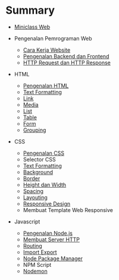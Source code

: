 # Summary

- [Miniclass Web](README.md)
- Pengenalan Pemrograman Web

  - [Cara Kerja Website](dasar/pendahuluan/cara-kerja-website.md)
  - [Pengenalan Backend dan Frontend](dasar/pendahuluan/pengenalan-backend-dan-frontend.md)
  - [HTTP Request dan HTTP Response](dasar/pendahuluan/http-request-dan-response.md)

- HTML

  - [Pengenalan HTML](dasar/html/pengenalan-html.md)
  - [Text Formatting](dasar/html/text-formatting.md)
  - [Link](dasar/html/link.md)
  - [Media](dasar/html/media.md)
  - [List](dasar/html/list.md)
  - [Table](dasar/html/table.md)
  - [Form](dasar/html/form.md)
  - [Grouping](dasar/html/grouping.md)

- CSS

  - [Pengenalan CSS](dasar/css/pengenalan-css.md)
  - Selector CSS
  - [Text Formatting](dasar/css/text-formatting.md)
  - [Background](dasar/css/background.md)
  - [Border](dasar/css/border.md)
  - [Height dan Width](dasar/css/height-dan-width.md)
  - [Spacing](dasar/css/spacing.md)
  - [Layouting](dasar/css/layouting.md)
  - [Responsive Design](dasar/css/responsive.md)
  - Membuat Template Web Responsive

- Javascript
  - [Pengenalan Node.js](dasar/node-js/node-js.md)
  - [Membuat Server HTTP](dasar/node-js/http-server.md)
  - [Routing](dasar/node-js/routing.md)
  - [Import Export](dasar/node-js/import-export.md)
  - [Node Package Manager](dasar/node-js/node-package-manager.md)
  - NPM Script
  - [Nodemon](dasar/node-js/nodemon.md)